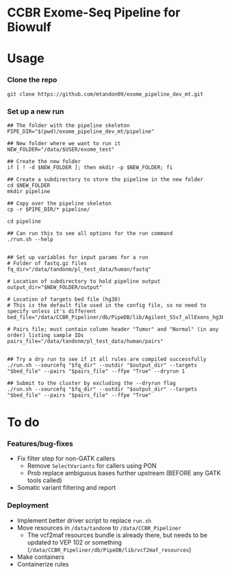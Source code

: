 # CCBR Exome-Seq Pipeline for Biowulf

# Usage

### Clone the repo
```
git clone https://github.com/mtandon09/exome_pipeline_dev_mt.git
```

### Set up a new run
```
## The folder with the pipeline skeleton
PIPE_DIR="$(pwd)/exome_pipeline_dev_mt/pipeline"

## New folder where we want to run it
NEW_FOLDER="/data/$USER/exome_test"

## Create the new folder
if [ ! -d $NEW_FOLDER ]; then mkdir -p $NEW_FOLDER; fi

## Create a subdirectory to store the pipeline in the new folder
cd $NEW_FOLDER
mkdir pipeline

## Copy over the pipeline skeleton
cp -r $PIPE_DIR/* pipeline/

cd pipeline

## Can run this to see all options for the run command
./run.sh --help


## Set up variables for input params for a run
# Folder of fastq.gz files
fq_dir="/data/tandonm/pl_test_data/human/fastq"

# Location of subdirectory to hold pipeline output
output_dir="$NEW_FOLDER/output"

# Location of targets bed file (hg38)
# This is the default file used in the config file, so no need to specify unless it's different
bed_file="/data/CCBR_Pipeliner/db/PipeDB/lib/Agilent_SSv7_allExons_hg38.bed"

# Pairs file; must contain column header "Tumor" and "Normal" (in any order) listing sample IDs
pairs_file="/data/tandonm/pl_test_data/human/pairs"


## Try a dry run to see if it all rules are compiled successfully
./run.sh --sourcefq "$fq_dir" --outdir "$output_dir" --targets "$bed_file" --pairs "$pairs_file" --ffpe "True" --dryrun 1

## Submit to the cluster by excluding the --dryrun flag
./run.sh --sourcefq "$fq_dir" --outdir "$output_dir" --targets "$bed_file" --pairs "$pairs_file" --ffpe "True"

```

# To do

### Features/bug-fixes
+ Fix filter step for non-GATK callers
  - Remove `SelectVariants` for callers using PON
  - Prob replace ambiguous bases further upstream (BEFORE any GATK tools called)
+ Somatic variant filtering and report

### Deployment
+ Implement better driver script to replace `run.sh`
+ Move resources in `/data/tandonm` to `/data/CCBR_Pipeliner`
  - The vcf2maf resources bundle is already there, but needs to be updated to VEP 102 or something (`/data/CCBR_Pipeliner/db/PipeDB/lib/vcf2maf_resources`)
+ Make containers
+ Containerize rules


